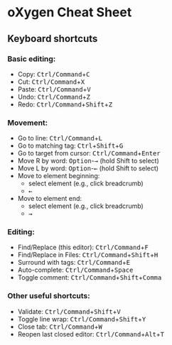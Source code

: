 # oXygen Cheat Sheet

## Keyboard shortcuts

### Basic editing:

* Copy: <kbd>Ctrl/Command</kbd>+<kbd>C</kbd>
* Cut: <kbd>Ctrl/Command</kbd>+<kbd>X</kbd>
* Paste: <kbd>Ctrl/Command</kbd>+<kbd>V</kbd>
* Undo: <kbd>Ctrl/Command</kbd>+<kbd>Z</kbd>
* Redo: <kbd>Ctrl/Command</kbd>+<kbd>Shift</kbd>+<kbd>Z</kbd>

### Movement:

* Go to line: <kbd>Ctrl/Command</kbd>+<kbd>L</kbd>
* Go to matching tag: <kbd>Ctrl</kbd>+<kbd>Shift</kbd>+<kbd>G</kbd>
* Go to target from cursor: <kbd>Ctrl/Command</kbd>+<kbd>Enter</kbd>
* Move R by word: <kbd>Option</kbd>-<kbd>→</kbd>	    (hold Shift to select)
* Move L by word: <kbd>Option</kbd>-<kbd>←</kbd>	    (hold Shift to select)
* Move to element beginning:
  * select element (e.g., click breadcrumb)
  * <kbd>←</kbd>
* Move to element end:
  * select element (e.g., click breadcrumb)
  * <kbd>→</kbd>

### Editing:

* Find/Replace (this editor): <kbd>Ctrl/Command</kbd>+<kbd>F</kbd>
* Find/Replace in Files: <kbd>Ctrl/Command</kbd>+<kbd>Shift</kbd>+<kbd>H</kbd>
* Surround with tags: <kbd>Ctrl/Command</kbd>+<kbd>E</kbd>
* Auto-complete: <kbd>Ctrl/Command</kbd>+<kbd>Space</kbd>
* Toggle comment: <kbd>Ctrl/Command</kbd>+<kbd>Shift</kbd>+<kbd>Comma</kbd>

### Other useful shortcuts:

* Validate: <kbd>Ctrl/Command</kbd>+<kbd>Shift</kbd>+<kbd>V</kbd>
* Toggle line wrap: <kbd>Ctrl/Command</kbd>+<kbd>Shift</kbd>+<kbd>Y</kbd>
* Close tab: <kbd>Ctrl/Command</kbd>+<kbd>W</kbd>
* Reopen last closed editor: <kbd>Ctrl/Command</kbd>+<kbd>Alt</kbd>+<kbd>T</kbd>
